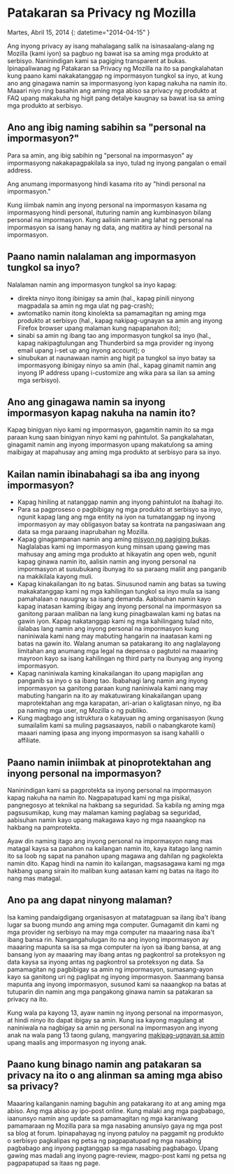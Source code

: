 # Patakaran sa Privacy ng Mozilla

Martes, Abril 15, 2014
{: datetime="2014-04-15" }

Ang inyong privacy ay isang mahalagang salik na isinasaalang-alang ng Mozilla (kami iyon) sa pagbuo ng bawat isa sa aming mga produkto at serbisyo. Naninindigan kami sa pagiging transparent at bukas. Ipinapaliwanag ng Patakaran sa Privacy ng Mozilla na ito sa pangkalahatan kung paano kami nakakatanggap ng impormasyon tungkol sa inyo, at kung ano ang ginagawa namin sa impormasyong iyon kapag nakuha na namin ito. Maaari niyo ring basahin ang aming mga abiso sa privacy ng produkto at FAQ upang makakuha ng higit pang detalye kaugnay sa bawat isa sa aming mga produkto at serbisyo. 

## Ano ang ibig naming sabihin sa "personal na impormasyon?"

Para sa amin, ang ibig sabihin ng "personal na impormasyon" ay impormasyong nakakapagpakilala sa inyo, tulad ng inyong pangalan o email address.

Ang anumang impormasyong hindi kasama rito ay "hindi personal na impormasyon."

Kung iiimbak namin ang inyong personal na impormasyon kasama ng impormasyong hindi personal, ituturing namin ang kumbinasyon bilang personal na impormasyon. Kung aalisin namin ang lahat ng personal na impormasyon sa isang hanay ng data, ang matitira ay hindi personal na impormasyon.

## Paano namin nalalaman ang impormasyon tungkol sa inyo?

Nalalaman namin ang impormasyon tungkol sa inyo kapag:

* direkta ninyo itong ibinigay sa amin (hal., kapag pinili ninyong magpadala sa amin ng mga ulat ng pag-crash);
* awtomatiko namin itong kinolekta sa pamamagitan ng aming mga produkto at serbisyo (hal., kapag nakipag-ugnayan sa amin ang inyong Firefox browser upang malaman kung napapanahon ito);
* sinabi sa amin ng ibang tao ang impormasyon tungkol sa inyo (hal., kapag nakipagtulungan ang Thunderbird sa mga provider ng inyong email upang i-set up ang inyong account); o
* sinubukan at naunawaan namin ang higit pa tungkol sa inyo batay sa impormasyong ibinigay ninyo sa amin (hal., kapag ginamit namin ang inyong IP address upang i-customize ang wika para sa ilan sa aming mga serbisyo).

## Ano ang ginagawa namin sa inyong impormasyon kapag nakuha na namin ito?

Kapag binigyan niyo kami ng impormasyon, gagamitin namin ito sa mga paraan kung saan binigyan ninyo kami ng pahintulot. Sa pangkalahatan, ginagamit namin ang inyong impormasyon upang makatulong sa aming maibigay at mapahusay ang aming mga produkto at serbisyo para sa inyo.

## Kailan namin ibinabahagi sa iba ang inyong impormasyon?

* Kapag hiniling at natanggap namin ang inyong pahintulot na ibahagi ito.
* Para sa pagproseso o pagbibigay ng mga produkto at serbisyo sa inyo, ngunit kapag lang ang mga entity na iyon na tumatanggap ng inyong impormasyon ay may obligasyon batay sa kontrata na pangasiwaan ang data sa mga paraang inaprubahan ng Mozilla.
* Kapag ginagampanan namin ang aming [misyon ng pagiging bukas](https://www.mozilla.org/about/manifesto/). Naglalabas kami ng impormasyon kung minsan upang gawing mas mahusay ang aming mga produkto at hikayatin ang open web, ngunit kapag ginawa namin ito, aalisin namin ang inyong personal na impormasyon at susubukang ibunyag ito sa paraang maliit ang panganib na makikilala kayong muli.
* Kapag kinakailangan ito ng batas. Sinusunod namin ang batas sa tuwing makakatanggap kami ng mga kahilingan tungkol sa inyo mula sa isang pamahalaan o nauugnay sa isang demanda. Aabisuhan namin kayo kapag inatasan kaming ibigay ang inyong personal na impormasyon sa ganitong paraan maliban na lang kung pinagbawalan kami ng batas na gawin iyon. Kapag nakatanggap kami ng mga kahilingang tulad nito, ilalabas lang namin ang inyong personal na impormasyon kung naniniwala kami nang may mabuting hangarin na inaatasan kami ng batas na gawin ito. Walang anuman sa patakarang ito ang naglalayong limitahan ang anumang mga legal na depensa o pagtutol na maaaring mayroon kayo sa isang kahilingan ng third party na ibunyag ang inyong impormasyon.
* Kapag naniniwala kaming kinakailangan ito upang mapigilan ang panganib sa inyo o sa ibang tao. Ibabahagi lang namin ang inyong impormasyon sa ganitong paraan kung naniniwala kami nang may mabuting hangarin na ito ay makatuwirang kinakailangan upang maprotektahan ang mga karapatan, ari-arian o kaligtasan ninyo, ng iba pa naming mga user, ng Mozilla o ng publiko.
* Kung magbago ang istruktura o katayuan ng aming organisasyon (kung sumailalim kami sa muling pagsasaayos, nabili o nabangkarote kami) maaari naming ipasa ang inyong impormasyon sa isang kahalili o affiliate.

## Paano namin iniimbak at pinoprotektahan ang inyong personal na impormasyon?

Naninindigan kami sa pagprotekta sa inyong personal na impormasyon kapag nakuha na namin ito. Nagpapatupad kami ng mga pisikal, pangnegosyo at teknikal na hakbang sa seguridad. Sa kabila ng aming mga pagsusumikap, kung may malaman kaming paglabag sa seguridad, aabisuhan namin kayo upang makagawa kayo ng mga naaangkop na hakbang na pamprotekta.

Ayaw din naming itago ang inyong personal na impormasyon nang mas matagal kaysa sa panahon na kailangan namin ito, kaya itatago lang namin ito sa loob ng sapat na panahon upang magawa ang dahilan ng pagkolekta namin dito. Kapag hindi na namin ito kailangan, magsasagawa kami ng mga hakbang upang sirain ito maliban kung aatasan kami ng batas na itago ito nang mas matagal.

## Ano pa ang dapat ninyong malaman?

Isa kaming pandaigdigang organisasyon at matatagpuan sa ilang iba't ibang lugar sa buong mundo ang aming mga computer. Gumagamit din kami ng mga provider ng serbisyo na may mga computer na maaaring nasa iba't ibang bansa rin. Nangangahulugan ito na ang inyong impormasyon ay maaaring mapunta sa isa sa mga computer na iyon sa ibang bansa, at ang bansang iyon ay maaaring may ibang antas ng pagkontrol sa proteksyon ng data kaysa sa inyong antas ng pagkontrol sa proteksyon ng data. Sa pamamagitan ng pagbibigay sa amin ng impormasyon, sumasang-ayon kayo sa ganitong uri ng paglipat ng inyong impormasyon. Saanmang bansa mapunta ang inyong impormasyon, susunod kami sa naaangkop na batas at tutuparin din namin ang mga pangakong ginawa namin sa patakaran sa privacy na ito.

Kung wala pa kayong 13, ayaw namin ng inyong personal na impormasyon, at hindi ninyo ito dapat ibigay sa amin. Kung isa kayong magulang at naniniwala na nagbigay sa amin ng personal na impormasyon ang inyong anak na wala pang 13 taong gulang, mangyaring [makipag-ugnayan sa amin](https://www.mozilla.org/privacy/#contact) upang maalis ang impormasyon ng inyong anak.

## Paano kung binago namin ang patakaran sa privacy na ito o ang alinman sa aming mga abiso sa privacy?

Maaaring kailanganin naming baguhin ang patakarang ito at ang aming mga abiso.  Ang mga abiso ay ipo-post online. Kung malaki ang mga pagbabago, iaanunsyo namin ang update sa pamamagitan ng mga karaniwang pamamaraan ng Mozilla para sa mga nasabing anunsiyo gaya ng mga post sa blog at forum. Ipinapahayag ng inyong patuloy na paggamit ng produkto o serbisyo pagkalipas ng petsa ng pagpapatupad ng mga nasabing pagbabago ang inyong pagtanggap sa mga nasabing pagbabago. Upang gawing mas madali ang inyong pagre-review, magpo-post kami ng petsa ng pagpapatupad sa itaas ng page.
